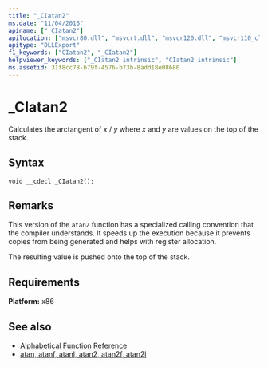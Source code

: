 ```yaml
---
title: "_CIatan2"
ms.date: "11/04/2016"
apiname: ["_CIatan2"]
apilocation: ["msvcr80.dll", "msvcrt.dll", "msvcr120.dll", "msvcr110_clr0400.dll", "msvcr110.dll", "msvcr100.dll", "msvcr90.dll", "api-ms-win-crt-math-l1-1-0.dll"]
apitype: "DLLExport"
f1_keywords: ["CIatan2", "_CIatan2"]
helpviewer_keywords: ["_CIatan2 intrinsic", "CIatan2 intrinsic"]
ms.assetid: 31f8cc78-b79f-4576-b73b-8add18e08680
---
```

# _CIatan2

Calculates the arctangent of *x* / *y* where *x* and *y* are values on the top of the stack.

## Syntax

```
void __cdecl _CIatan2();
```

## Remarks

This version of the `atan2` function has a specialized calling convention that the compiler understands. It speeds up the execution because it prevents copies from being generated and helps with register allocation.

The resulting value is pushed onto the top of the stack.

## Requirements

**Platform:** x86

## See also

- [Alphabetical Function Reference](../c-runtime-library/reference/crt-alphabetical-function-reference.md)
- [atan, atanf, atanl, atan2, atan2f, atan2l](../c-runtime-library/reference/atan-atanf-atanl-atan2-atan2f-atan2l.md)
